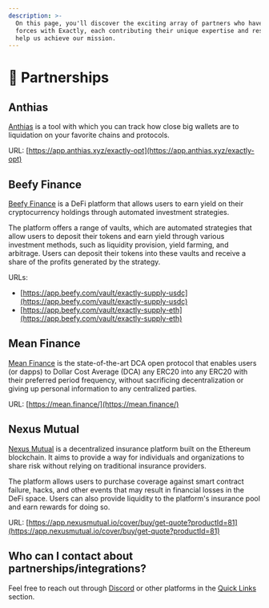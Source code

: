 ```yaml
---
description: >-
  On this page, you'll discover the exciting array of partners who have joined
  forces with Exactly, each contributing their unique expertise and resources to
  help us achieve our mission.
---
```


# 🤝 Partnerships

## Anthias

[Anthias](https://anthias.xyz/) is a tool with which you can track how close big wallets are to liquidation on your favorite chains and protocols.

URL: [https://app.anthias.xyz/exactly-opt](https://app.anthias.xyz/exactly-opt)

## Beefy Finance

[Beefy Finance](https://beefy.finance/) is a DeFi platform that allows users to earn yield on their cryptocurrency holdings through automated investment strategies.

The platform offers a range of vaults, which are automated strategies that allow users to deposit their tokens and earn yield through various investment methods, such as liquidity provision, yield farming, and arbitrage. Users can deposit their tokens into these vaults and receive a share of the profits generated by the strategy.

URLs:

* [https://app.beefy.com/vault/exactly-supply-usdc](https://app.beefy.com/vault/exactly-supply-usdc)
* [https://app.beefy.com/vault/exactly-supply-eth](https://app.beefy.com/vault/exactly-supply-eth)

## Mean Finance

[Mean Finance](https://mean.finance/) is the state-of-the-art DCA open protocol that enables users (or dapps) to Dollar Cost Average (DCA) any ERC20 into any ERC20 with their preferred period frequency, without sacrificing decentralization or giving up personal information to any centralized parties.

URL: [https://mean.finance/](https://mean.finance/)

## Nexus Mutual

[Nexus Mutual](https://nexusmutual.io/) is a decentralized insurance platform built on the Ethereum blockchain. It aims to provide a way for individuals and organizations to share risk without relying on traditional insurance providers.

The platform allows users to purchase coverage against smart contract failure, hacks, and other events that may result in financial losses in the DeFi space. Users can also provide liquidity to the platform's insurance pool and earn rewards for doing so.

URL: [https://app.nexusmutual.io/cover/buy/get-quote?productId=81](https://app.nexusmutual.io/cover/buy/get-quote?productId=81)

## Who can I contact about partnerships/integrations?

Feel free to reach out through [Discord](https://discord.gg/exactly) or other platforms in the [Quick Links](quick-links.md) section.





